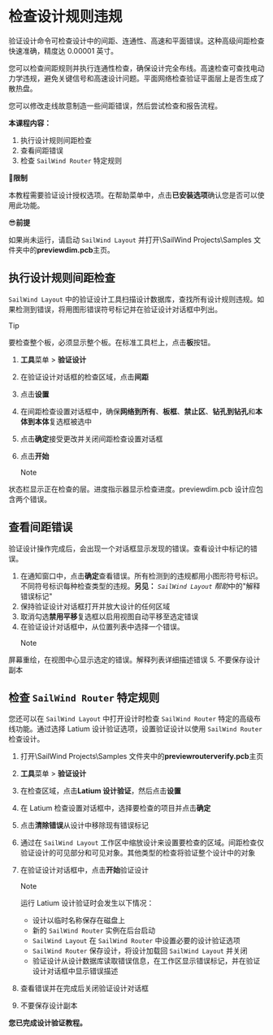 # 检查设计规则违规

验证设计命令可检查设计中的间距、连通性、高速和平面错误。这种高级间距检查快速准确，精度达 0.00001 英寸。

您可以检查间距规则并执行连通性检查，确保设计完全布线。高速检查可查找电动力学违规，避免关键信号和高速设计问题。平面网络检查验证平面层上是否生成了散热盘。

您可以修改走线故意制造一些间距错误，然后尝试检查和报告流程。

**本课程内容：**

1. 执行设计规则间距检查
2. 查看间距错误
3. 检查 `SailWind Router` 特定规则

🙊**限制**

本教程需要验证设计授权选项。在帮助菜单中，点击**已安装选项**确认您是否可以使用此功能。

😎**前提**

如果尚未运行，请启动 `SailWind Layout` 并打开\SailWind Projects\Samples 文件夹中的**previewdim.pcb**主页。

## 执行设计规则间距检查

`SailWind Layout` 中的验证设计工具扫描设计数据库，查找所有设计规则违规。如果检测到错误，将用图形错误符号标记并在验证设计对话框中列出。

> [!TIP]
 要检查整个板，必须显示整个板。在标准工具栏上，点击**板**按钮。

1. **工具**菜单 > **验证设计**
2. 在验证设计对话框的检查区域，点击**间距**
3. 点击**设置**
4. 在间距检查设置对话框中，确保**网络到所有**、**板框**、**禁止区**、**钻孔到钻孔**和**本体到本体**复选框被选中
5. 点击**确定**接受更改并关闭间距检查设置对话框
6. 点击**开始**

    > [!NOTE]
 状态栏显示正在检查的层。进度指示器显示检查进度。previewdim.pcb 设计应包含两个错误。

## 查看间距错误

验证设计操作完成后，会出现一个对话框显示发现的错误。查看设计中标记的错误。

1. 在通知窗口中，点击**确定**查看错误。所有检测到的违规都用小图形符号标识。不同符号标识每种检查类型的违规。**另见：** *`SailWind Layout` 帮助*中的"解释错误标记"
2. 保持验证设计对话框打开并放大设计的任何区域
3. 取消勾选**禁用平移**复选框以启用视图自动平移至选定错误
4. 在验证设计对话框中，从位置列表中选择一个错误。
    > [!NOTE]
 屏幕重绘，在视图中心显示选定的错误。解释列表详细描述错误
5. 不要保存设计副本

## 检查 `SailWind Router` 特定规则

您还可以在 `SailWind Layout` 中打开设计时检查 `SailWind Router` 特定的高级布线功能。通过选择 Latium 设计验证选项，设置验证设计以使用 `SailWind Router` 检查设计。

1. 打开\SailWind Projects\Samples 文件夹中的**previewrouterverify.pcb**主页
2. **工具**菜单 > **验证设计**
3. 在检查区域，点击**Latium 设计验证**，然后点击**设置**
4. 在 Latium 检查设置对话框中，选择要检查的项目并点击**确定**
5. 点击**清除错误**从设计中移除现有错误标记
6. 通过在 `SailWind Layout` 工作区中缩放设计来设置要检查的区域。间距检查仅验证设计的可见部分和可见对象。其他类型的检查将验证整个设计中的对象
7. 在验证设计对话框中，点击**开始**验证设计

    > [!NOTE]
    >
    > 运行 Latium 设计验证时会发生以下情况：
    >
    > - 设计以临时名称保存在磁盘上
    > - 新的 `SailWind Router` 实例在后台启动
    > - `SailWind Layout` 在 `SailWind Router` 中设置必要的设计验证选项
    > - `SailWind Router` 保存设计，将设计加载回 `SailWind Layout` 并关闭
    > - 验证设计从设计数据库读取错误信息，在工作区显示错误标记，并在验证设计对话框中显示错误描述

8. 查看错误并在完成后关闭验证设计对话框
9. 不要保存设计副本

**您已完成设计验证教程。**